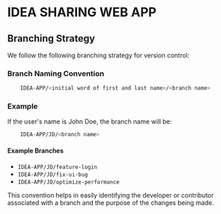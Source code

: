 # IDEA SHARING WEB APP

## Branching Strategy

We follow the following branching strategy for version control:

### Branch Naming Convention

``` bash
    IDEA-APP/<initial word of first and last name>/<branch name>
```

### Example

If the user's name is John Doe, the branch name will be:

``` bash
    IDEA-APP/JD/<branch name>
```

#### Example Branches

- `IDEA-APP/JD/feature-login`
- `IDEA-APP/JD/fix-ui-bug`
- `IDEA-APP/JD/optimize-performance`

This convention helps in easily identifying the developer or contributor associated with a branch and the purpose of the changes being made.

